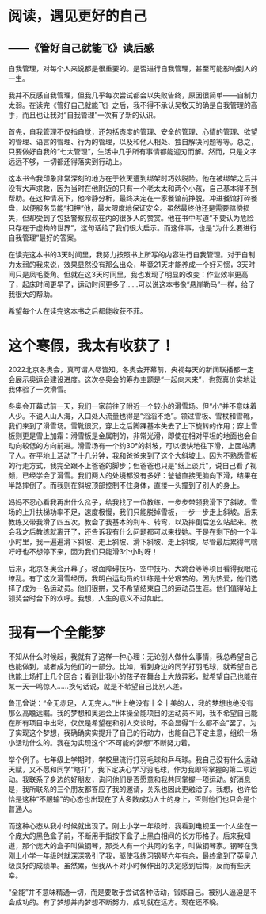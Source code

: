 # 阅读，遇见更好的自己

## ——《管好自己就能飞》读后感

自我管理，对每个人来说都是很重要的。是否进行自我管理，甚至可能影响到人的一生。

我并不反感自我管理，但我几乎每次尝试都会以失败告终，原因很简单——自制力太弱。在读完《管好自己就能飞》之后，我不得不承认吴牧天的确是自我管理的高手，而且也让我对“自我管理”一次有了新的认识。

首先，自我管理不仅指自觉，还包括态度的管理、安全的管理、心情的管理、欲望的管理、语言的管理、行为的管理，以及和他人相处、独自解决问题等等。总之，只要做好自我的“七大管理”，生活中几乎所有事情都能迎刃而解。然而，只是文字远远不够，一切都还得落实到行动上。

这本书令我印象非常深刻的地方在于牧天遭到绑架时巧妙脱险。他在被绑架之后并没有大声求救，因为当时在他附近的只有一个老太太和两个小孩，自己基本得不到帮助。在这种情况下，他冷静分析，最终决定在一家餐馆前挣脱，冲进餐馆打碎餐盘，以便服务员能“扣押”他，最大限度地保证安全。虽然最终他还是需要赔偿损失，但却受到了包括警察叔叔在内的很多人的赞赏。他在书中写道“不要认为危险只存在于虚构的世界”，这句话给了我们很大启示。而这件事，也是“为什么要进行自我管理”最好的答案。

在读完这本书的3天时间里，我努力按照书上所写的内容进行自我管理。对于自制力太弱的我来说，效果显然没有那么出众，毕竟21天才能养成一个好习惯，3天时间只是凤毛菱角。但就在这3天时间里，我也发现了明显的改变：作业效率更高了，起床时间更早了，运动时间更多了……可以说这本书像“悬崖勒马”一样，给了我很大的帮助。

希望每个人在读完这本书之后都能收获不菲。

# 这个寒假，我太有收获了！

2022北京冬奥会，真可谓人尽皆知。冬奥会开幕前，央视每天的新闻联播都一定会展示奥运会建设进度。这次冬奥会的筹办主题是“一起向未来”，也货真价实地让我体验了一次滑雪。

冬奥会开幕式前一天，我们一家前往了附近一个较小的滑雪场。但“小”并不意味着人少。不说人山人海，入口处人流量也得是“滔滔不绝”。领过雪板、雪杖和雪靴，我们来到了滑雪场。雪靴很沉，穿上之后脚踝基本失去了上下旋转的作用；穿上雪板则更是雪上加霜：滑雪板是金属制的，非常光滑，即使在相对平坦的地面也会自动向较低的方向前进。滑雪场有一个约30°的斜坡，可以很快地往下滑，上面站满了人。在平地上活动了十几分钟，我和爸爸来到了这个大斜坡上。因为不熟悉雪板的行走方式，我完全跟不上爸爸的脚步；但爸爸也只是“纸上谈兵”，说自己看了视频，已经学会了滑雪。我们两人的处境都没有多好：爸爸直接无脑向下滑，结果在半路摔倒了。而我则在斜坡顶部控制不住身体，直接一头撞到了别人的身上。

妈妈不忍心看我再出什么岔子，给我找了一位教练，一步步带领我滑下了斜坡。雪场的上升扶梯功率不足，速度极慢，我们只能脱掉雪板，一步一步走上斜坡。后来教练又带我滑了四五次，教会了我基本的刹车、转弯，以及摔倒后怎么站起来。教会我之后教练就离开了，还告诉我有什么问题都可以来找她。于是在剩下的一个半小时里，我一遍遍滑下斜坡、走上斜坡、滑下斜坡、走上斜坡。尽管最后累得气喘吁吁也不想停下来，因为我们只能滑3个小时呀！

后来，北京冬奥会开幕了。坡面障碍技巧、空中技巧、大跳台等等项目看得我眼花缭乱。有了这次滑雪经历，我明白运动员的训练是十分艰苦的。因为热爱，他们选择了成为一名运动员。他们狠拼，又不希望结束自己的运动员生涯。他们值得站上领奖台时台下的欢呼。我想，人生的意义不过如此。

# 我有一个全能梦

不知从什么时候起，我就有了这样一种心理：无论别人做什么事情，我总希望自己也能做到，或者成为他们的一部分。比如，看到身边的同学打羽毛球，就希望自己也能上场打上几个回合；看到比我小的孩子在舞台上大放异彩，就希望自己也能在某一天一鸣惊人……换句话说，就是不希望自己比别人差。

鲁迅曾说：“金无赤足，人无完人。”世上绝没有十全十美的人，我的梦想也绝没有那么高瞻远瞩。我的梦想和奥运会上体操全能项目的运动员不同，我不希望自己能在所有项目中出彩，仅仅是希望在和别人交谈时，不会显得“什么都不会”罢了。为了实现这个梦想，我确确实实提升了自己的行动力，也能自己下定主意，组织一场小活动什么的。我在为实现这个“不可能的梦想”不断努力着。

举个例子。七年级上学期时，学校里流行打羽毛球和乒乓球。我自己没有什么运动天赋，又不愿和同学“瞎打”，我下定决心学习羽毛球，作为我即将掌握的第二项运动。我联系了身边的好朋友，询问他们是否愿意和我共同掌握一项运动。好消息是，我所联系的三个朋友都答应了我的邀请，关系也因此更融洽了。我想，也许恰恰是这种“不服输”的心态也出现在了大多数成功人士的身上，否则他们也只会是个普通人。

而这种心态从我小时候就出现了。刚上小学一年级时，我看到电视里一个人坐在一个庞大的黑色盒子前，不断用手指按下盒子上黑白相间的长方形格子。后来我知道，那个庞大的盒子叫做钢琴，那类人有一个共同的名字，叫做钢琴家。钢琴在我刚上小学一年级时就深深吸引了我，驱使我练习钢琴六年有余，最终拿到了英皇八级良好的成绩单。虽然累，但我从不对小时候作出的决定感到后悔，反而有些庆幸。

“全能”并不意味精通一切，而是要敢于尝试各种活动，锻炼自己。被别人逼迫是不会成功的。有了梦想并向梦想不断努力，成功就在远方。现在还不晚。
